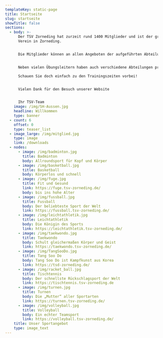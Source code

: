 ```yaml
---
templateKey: static-page
title: Startseite
slug: startseite
showTitle: false
sections:
  - body: >-
      Der TSV Zorneding hat zurzeit rund 1400 Mitglieder und ist der größte
      Verein in Zorneding.


      Die Mitglieder können an allen Angeboten der aufgeführten Abteilungen teilnehmen (teilweise mit Kursgebühr). Bitte informieren Sie sich bei den Abteilungen.


      Neben vielen Übungsleitern haben auch verschiedene Abteilungen professionelle Trainer engagiert.

      Schauen Sie doch einfach zu den Trainingszeiten vorbei!


      Vielen Dank für den Besuch unserer Website


      Ihr TSV-Team
    image: /img/SH-Aussen.jpg
    headline: Willkommen
    type: banner
  - count: 6
    offset: 0
    type: teaser_list
  - image_large: /img/mitglied.jpg
    type: image
    link: /downloads
  - nodes:
      - image: /img/badminton.jpg
        title: Badminton
        body: Allroundsport für Kopf und Körper
      - image: /img/basketball.jpg
        title: Basketball
        body: Körperlos und schnell
      - image: /img/fuge.jpg
        title: Fit und Gesund
        link: https://fuge.tsv-zorneding.de/
        body: bis ins hohe Alter
      - image: /img/fussball.jpg
        title: Fussball
        body: Der beliebteste Sport der Welt
        link: https://fussball.tsv-zorneding.de/
      - image: /img/leichtathletik.jpg
        title: Leichtathletik
        body: Die Königin des Sports
        link: https://leichtathletik.tsv-zorneding.de/
      - image: /img/taekwondo.jpg
        title: Taekwondo
        body: Schult gleichermaßen Körper und Geist
        link: https://taekwondo.tsv-zorneding.de/
      - image: /img/TangSooDo.jpg
        title: Tang Soo Do
        body: Tang Soo Do ist Kampfkunst aus Korea
        link: https://tsd-zorneding.de/
      - image: /img/racket_ball.jpg
        title: Tischtennis
        body: Der schnellste Rückschlagsport der Welt
        link: https://tischtennis.tsv-zorneding.de
      - image: /img/turnen.jpg
        title: Turnen
        body: Die „Mutter“ aller Sportarten
        link: https://turnen.tsv-zorneding.de/
      - image: /img/volleyball.jpg
        title: Volleyball
        body: Ein echter Teamsport
        link: https://volleyball.tsv-zorneding.de/
    title: Unser Sportangebot
    type: image_text
---
```

